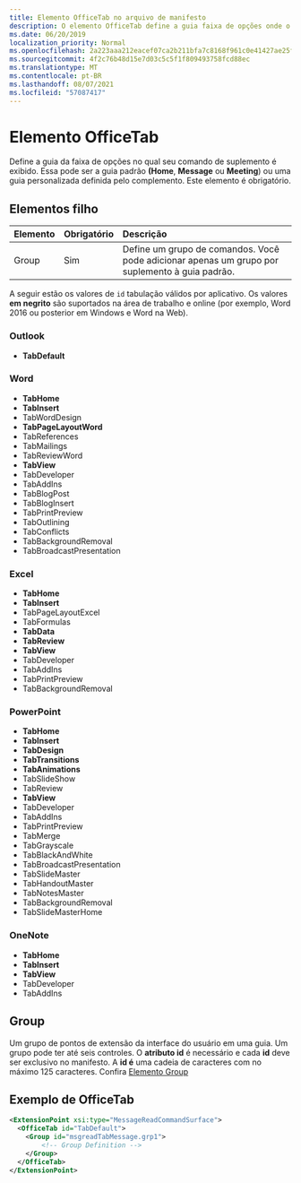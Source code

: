 ```yaml
---
title: Elemento OfficeTab no arquivo de manifesto
description: O elemento OfficeTab define a guia faixa de opções onde o comando do seu complemento é exibido.
ms.date: 06/20/2019
localization_priority: Normal
ms.openlocfilehash: 2a223aaa212eacef07ca2b211bfa7c8168f961c0e41427ae25fc86adb7d36100
ms.sourcegitcommit: 4f2c76b48d15e7d03c5c5f1f809493758fcd88ec
ms.translationtype: MT
ms.contentlocale: pt-BR
ms.lasthandoff: 08/07/2021
ms.locfileid: "57087417"
---
```

# <a name="officetab-element"></a>Elemento OfficeTab

Define a guia da faixa de opções no qual seu comando de suplemento é exibido. Essa pode ser a guia padrão **(Home**, **Message** ou **Meeting**) ou uma guia personalizada definida pelo complemento. Este elemento é obrigatório.

## <a name="child-elements"></a>Elementos filho

|  Elemento |  Obrigatório  |  Descrição  |
|:-----|:-----|:-----|
|  Group      | Sim |  Define um grupo de comandos. Você pode adicionar apenas um grupo por suplemento à guia padrão.  |

A seguir estão os valores de `id` tabulação válidos por aplicativo. Os valores **em negrito** são suportados na área de trabalho e online (por exemplo, Word 2016 ou posterior em Windows e Word na Web).

### <a name="outlook"></a>Outlook

- **TabDefault**

### <a name="word"></a>Word

- **TabHome**
- **TabInsert**
- TabWordDesign
- **TabPageLayoutWord**
- TabReferences
- TabMailings
- TabReviewWord
- **TabView**
- TabDeveloper
- TabAddIns
- TabBlogPost
- TabBlogInsert
- TabPrintPreview
- TabOutlining
- TabConflicts
- TabBackgroundRemoval
- TabBroadcastPresentation

### <a name="excel"></a>Excel

- **TabHome**
- **TabInsert**
- TabPageLayoutExcel
- TabFormulas
- **TabData**
- **TabReview**
- **TabView**
- TabDeveloper
- TabAddIns
- TabPrintPreview
- TabBackgroundRemoval

### <a name="powerpoint"></a>PowerPoint

- **TabHome**
- **TabInsert**
- **TabDesign**
- **TabTransitions**
- **TabAnimations**
- TabSlideShow
- TabReview
- **TabView**
- TabDeveloper
- TabAddIns
- TabPrintPreview
- TabMerge
- TabGrayscale
- TabBlackAndWhite
- TabBroadcastPresentation
- TabSlideMaster
- TabHandoutMaster
- TabNotesMaster
- TabBackgroundRemoval
- TabSlideMasterHome

### <a name="onenote"></a>OneNote

- **TabHome**
- **TabInsert**
- **TabView**
- TabDeveloper
- TabAddIns

## <a name="group"></a>Group

Um grupo de pontos de extensão da interface do usuário em uma guia. Um grupo pode ter até seis controles. O **atributo id** é necessário e cada **id** deve ser exclusivo no manifesto. A **id é** uma cadeia de caracteres com no máximo 125 caracteres. Confira [Elemento Group](group.md)

## <a name="officetab-example"></a>Exemplo de OfficeTab

```xml
<ExtensionPoint xsi:type="MessageReadCommandSurface">
  <OfficeTab id="TabDefault">
    <Group id="msgreadTabMessage.grp1">
        <!-- Group Definition -->
    </Group>
  </OfficeTab>
</ExtensionPoint>
```
